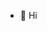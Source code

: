 - 👋 Hi
<!---
georgeisacnewton/georgeisacnewton is a ✨ special ✨ repository because its `README.md` (this file) appears on your GitHub profile.
You can click the Preview link to take a look at your changes.
--->
